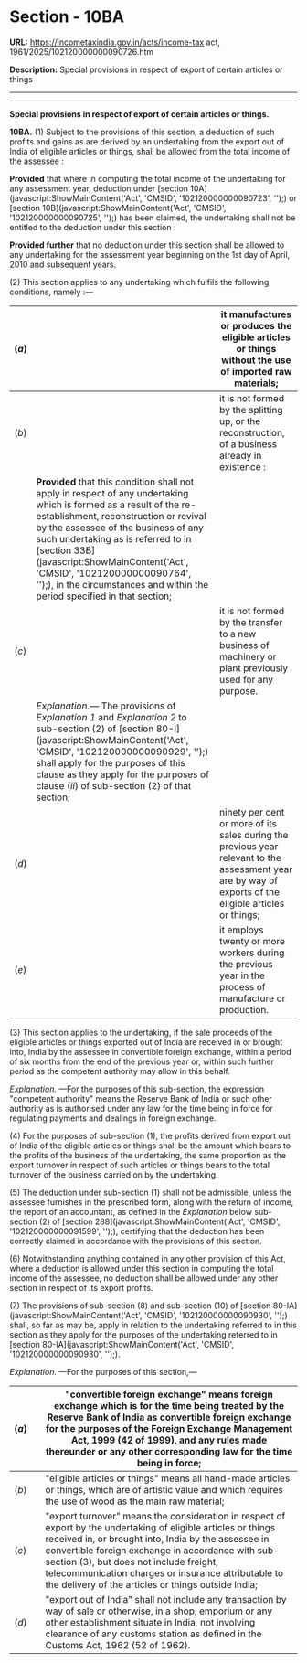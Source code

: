 # Section - 10BA

**URL:** https://incometaxindia.gov.in/acts/income-tax act, 1961/2025/102120000000090726.htm

**Description:** Special provisions in respect of export of certain articles or things

---

****

**Special provisions in respect of export of certain articles or things.**

**10BA.** (1) Subject to the provisions of this section, a deduction of such profits and gains as are derived by an undertaking from the export out of India of eligible articles or things, shall be allowed from the total income of the assessee :

**Provided** that where in computing the total income of the undertaking for any assessment year, deduction under [section 10A](javascript:ShowMainContent\('Act', 'CMSID', '102120000000090723', ''\);) or [section 10B](javascript:ShowMainContent\('Act', 'CMSID', '102120000000090725', ''\);) has been claimed, the undertaking shall not be entitled to the deduction under this section :

**Provided further** that no deduction under this section shall be allowed to any undertaking for the assessment year beginning on the 1st day of April, 2010 and subsequent years.

(2) This section applies to any undertaking which fulfils the following conditions, namely :—

(_a_) |  |  it manufactures or produces the eligible articles or things without the use of imported raw materials;  
---|---|---  
(_b_) |  |  it is not formed by the splitting up, or the reconstruction, of a business already in existence :  
|  | **Provided** that this condition shall not apply in respect of any undertaking which is formed as a result of the re-establishment, reconstruction or revival by the assessee of the business of any such undertaking as is referred to in [section 33B](javascript:ShowMainContent\('Act', 'CMSID', '102120000000090764', ''\);), in the circumstances and within the period specified in that section;  
(_c_) |  |  it is not formed by the transfer to a new business of machinery or plant previously used for any purpose.  
|  |  _Explanation.—_ The provisions of _Explanation 1_ and _Explanation 2_ to sub-section (2) of [section 80-I](javascript:ShowMainContent\('Act', 'CMSID', '102120000000090929', ''\);) shall apply for the purposes of this clause as they apply for the purposes of clause (_ii_) of sub-section (2) of that section;  
(_d_) |  |  ninety per cent or more of its sales during the previous year relevant to the assessment year are by way of exports of the eligible articles or things;  
(_e_) |  |  it employs twenty or more workers during the previous year in the process of manufacture or production.  
  
(3) This section applies to the undertaking, if the sale proceeds of the eligible articles or things exported out of India are received in or brought into, India by the assessee in convertible foreign exchange, within a period of six months from the end of the previous year or, within such further period as the competent authority may allow in this behalf.

_Explanation._ —For the purposes of this sub-section, the expression "competent authority" means the Reserve Bank of India or such other authority as is authorised under any law for the time being in force for regulating payments and dealings in foreign exchange.

(4) For the purposes of sub-section (1), the profits derived from export out of India of the eligible articles or things shall be the amount which bears to the profits of the business of the undertaking, the same proportion as the export turnover in respect of such articles or things bears to the total turnover of the business carried on by the undertaking.

(5) The deduction under sub-section (1) shall not be admissible, unless the assessee furnishes in the prescribed form, along with the return of income, the report of an accountant, as defined in the _Explanation_ below sub-section (2) of [section 288](javascript:ShowMainContent\('Act', 'CMSID', '102120000000091599', ''\);), certifying that the deduction has been correctly claimed in accordance with the provisions of this section.

(6) Notwithstanding anything contained in any other provision of this Act, where a deduction is allowed under this section in computing the total income of the assessee, no deduction shall be allowed under any other section in respect of its export profits.

(7) The provisions of sub-section (8) and sub-section (10) of [section 80-IA](javascript:ShowMainContent\('Act', 'CMSID', '102120000000090930', ''\);) shall, so far as may be, apply in relation to the undertaking referred to in this section as they apply for the purposes of the undertaking referred to in [section 80-IA](javascript:ShowMainContent\('Act', 'CMSID', '102120000000090930', ''\);).

_Explanation._ —For the purposes of this section,—

(_a_) |  |  "convertible foreign exchange" means foreign exchange which is for the time being treated by the Reserve Bank of India as convertible foreign exchange for the purposes of the Foreign Exchange Management Act, 1999 (42 of 1999), and any rules made thereunder or any other corresponding law for the time being in force;  
---|---|---  
(_b_) |  |  "eligible articles or things" means all hand-made articles or things, which are of artistic value and which requires the use of wood as the main raw material;  
(_c_) |  |  "export turnover" means the consideration in respect of export by the undertaking of eligible articles or things received in, or brought into, India by the assessee in convertible foreign exchange in accordance with sub-section (3), but does not include freight, telecommunication charges or insurance attributable to the delivery of the articles or things outside India;  
(_d_) |  |  "export out of India" shall not include any transaction by way of sale or otherwise, in a shop, emporium or any other establishment situate in India, not involving clearance of any customs station as defined in the Customs Act, 1962 (52 of 1962).